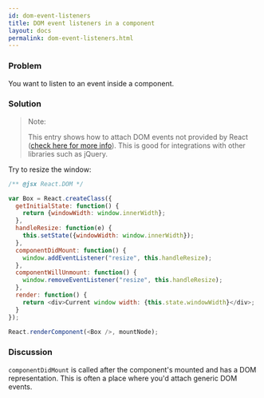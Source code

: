 ```yaml
---
id: dom-event-listeners
title: DOM event listeners in a component
layout: docs
permalink: dom-event-listeners.html
---
```


### Problem
You want to listen to an event inside a component.

### Solution
> Note:
>
> This entry shows how to attach DOM events not provided by React ([check here for more info](/react/docs/cookbook/events.html)). This is good for integrations with other libraries such as jQuery.

Try to resize the window:

```js
/** @jsx React.DOM */

var Box = React.createClass({
  getInitialState: function() {
    return {windowWidth: window.innerWidth};
  },
  handleResize: function(e) {
    this.setState({windowWidth: window.innerWidth});
  },
  componentDidMount: function() {
    window.addEventListener("resize", this.handleResize);
  },
  componentWillUnmount: function() {
    window.removeEventListener("resize", this.handleResize);
  },
  render: function() {
    return <div>Current window width: {this.state.windowWidth}</div>;
  }
});

React.renderComponent(<Box />, mountNode);
```

### Discussion
`componentDidMount` is called after the component's mounted and has a DOM representation. This is often a place where you'd attach generic DOM events.
